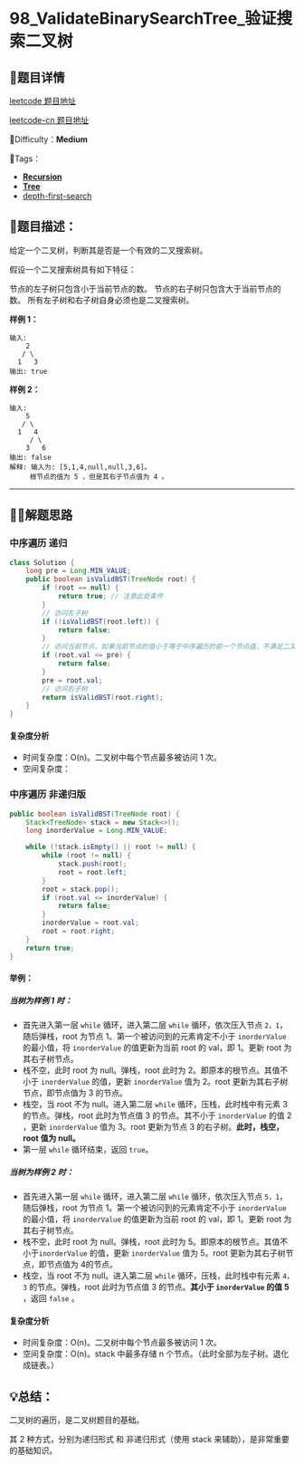 # 98_ValidateBinarySearchTree_验证搜索二叉树

## 📌题目详情

[leetcode 题目地址](https://leetcode.com/problems/validate-binary-search-tree/)

[leetcode-cn 题目地址](https://leetcode-cn.com/problems/validate-binary-search-tree/)

📗Difficulty：**Medium** 	

🎯Tags：

+ **[Recursion](https://leetcode.com/tag/recursion/)**
+ **[Tree](https://leetcode.com/tag/tree/)**
+ [depth-first-search](https://leetcode.com/tag/depth-first-search/)

## 📃题目描述：

给定一个二叉树，判断其是否是一个有效的二叉搜索树。

假设一个二叉搜索树具有如下特征：

节点的左子树只包含小于当前节点的数。
节点的右子树只包含大于当前节点的数。
所有左子树和右子树自身必须也是二叉搜索树。

**样例 1：**

```
输入:
    2
   / \
  1   3
输出: true
```



**样例 2：**

```
输入:
    5
   / \
  1   4
     / \
    3   6
输出: false
解释: 输入为: [5,1,4,null,null,3,6]。
     根节点的值为 5 ，但是其右子节点值为 4 。
```

****

## 🏹🎯解题思路

### 中序遍历 递归

```java
class Solution {
    long pre = Long.MIN_VALUE;
    public boolean isValidBST(TreeNode root) {
        if (root == null) {
            return true; // 注意此处条件
        }
        // 访问左子树
        if (!isValidBST(root.left)) {
            return false;
        }
        // 访问当前节点，如果当前节点的值小于等于中序遍历的前一个节点值，不满足二叉搜索树特性（BST），返 false
        if (root.val <= pre) {
            return false;
        }
        pre = root.val;
        // 访问右子树
        return isValidBST(root.right);
    }
}
```

#### 复杂度分析

+ 时间复杂度：O(n)。二叉树中每个节点最多被访问 1 次。
+ 空间复杂度：



### 中序遍历 非递归版

```java
public boolean isValidBST(TreeNode root) {
    Stack<TreeNode> stack = new Stack<>();
    long inorderValue = Long.MIN_VALUE;

    while (!stack.isEmpty() || root != null) {
        while (root != null) {
            stack.push(root);
            root = root.left;
        }
        root = stack.pop();
        if (root.val <= inorderValue) {
            return false;
        }
        inorderValue = root.val;
        root = root.right;
    }
    return true;
}
```

#### 举例：

##### 当树为样例 1 时：

+ 首先进入第一层 `while` 循环，进入第二层 `while` 循环，依次压入节点 `2，1`，随后弹栈，root 为节点 1。第一个被访问到的元素肯定不小于 `inorderValue` 的最小值，将 `inorderValue` 的值更新为当前 root 的 val，即 1。更新 root 为其右子树节点。
+ 栈不空，此时 root 为 null。弹栈，root 此时为 2。即原本的根节点。其值不小于 `inorderValue` 的值，更新 `inorderValue` 值为 2。root 更新为其右子树节点，即节点值为 3 的节点。
+ 栈空，当 root 不为 null。进入第二层 `while` 循环，压栈，此时栈中有元素 3 的节点。弹栈，root 此时为节点值 3 的节点。其不小于 `inorderValue` 的值 2 ，更新 `inorderValue` 值为 3。root 更新为节点 3 的右子树。**此时，栈空，root 值为 null。**
+ 第一层 `while` 循环结束，返回 `true`。

##### 当树为样例 2 时：

+ 首先进入第一层 `while` 循环，进入第二层 `while` 循环，依次压入节点 `5，1`，随后弹栈，root 为节点 1。第一个被访问到的元素肯定不小于 `inorderValue` 的最小值，将 `inorderValue` 的值更新为当前 root 的 val，即 1。更新 root 为其右子树节点。
+ 栈不空，此时 root 为 null。弹栈，root 此时为 5。即原本的根节点。其值不小于`inorderValue` 的值，更新 `inorderValue` 值为 5。root 更新为其右子树节点，即节点值为 4的节点。
+ 栈空，当 root 不为 null。进入第二层 `while` 循环，压栈，此时栈中有元素 `4，3` 的节点。弹栈，root 此时为节点值 3 的节点。**其小于 `inorderValue` 的值 5** ，返回 `false` 。

#### 复杂度分析

+ 时间复杂度：O(n)。二叉树中每个节点最多被访问 1 次。
+ 空间复杂度：O(n)。stack 中最多存储 n 个节点。（此时全部为左子树。退化成链表。）

## 💡总结：

二叉树的遍历，是二叉树题目的基础。

其 2 种方式，分别为递归形式 和 非递归形式（使用 stack 来辅助），是非常重要的基础知识。

